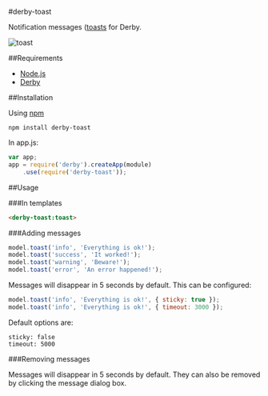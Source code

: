#derby-toast

Notification messages ([toasts](http://en.wikipedia.org/wiki/Toast_(computing\))) for Derby.

![toast](https://f.cloud.github.com/assets/433707/966450/571f6b72-0549-11e3-946b-8b062879d7c5.png)

##Requirements

- [Node.js](http://nodejs.org)
- [Derby](http://derbyjs.com/)


##Installation

Using [npm](https://npmjs.org/)

`npm install derby-toast`

In app.js:

```javascript
var app;
app = require('derby').createApp(module)
	.use(require('derby-toast'));

```

##Usage

###In templates

```html
<derby-toast:toast>

```

###Adding messages

```javascript
model.toast('info', 'Everything is ok!');
model.toast('success', 'It worked!');
model.toast('warning', 'Beware!');
model.toast('error', 'An error happened!');

```

Messages will disappear in 5 seconds by default. This can be configured:

```javascript
model.toast('info', 'Everything is ok!', { sticky: true });
model.toast('info', 'Everything is ok!', { timeout: 3000 });
```

Default options are:

```
sticky: false
timeout: 5000
```

###Removing messages

Messages will disappear in 5 seconds by default. They can also be removed by clicking the message dialog box.

